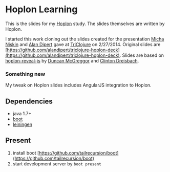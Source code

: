 # Hoplon Learning

This is the slides for my [Hoplon](http://hoplon.io) study.
The slides themselves are written by Hoplon.

I started this work cloning out the slides created for
the presentation [Micha Niskin](https://github.com/micha) and [Alan Dipert](https://github.com/alandipert) gave at
[TriClojure](http://www.meetup.com/TriClojure/events/165767582/) on
2/27/2014.
Original slides are [https://github.com/alandipert/triclojure-hoplon-deck](https://github.com/alandipert/triclojure-hoplon-deck).
Slides are based on [hoplon-reveal-js][1] by
[Duncan McGreggor](https://github.com/oubiwann) and
[Clinton Dreisbach](https://github.com/cndreisbach).


### Something new

My tweak on Hoplon slides includes AngularJS integration to Hoplon.


## Dependencies

- java 1.7+
- [boot][2]
- [leiningen][3]

## Present

1. install boot [https://github.com/tailrecursion/boot](https://github.com/tailrecursion/boot)
2. start development server by `boot present`

[1]: https://github.com/oubiwann/hoplon-reveal-js
[2]: https://github.com/tailrecursion/boot
[3]: https://github.com/technomancy/leiningen
